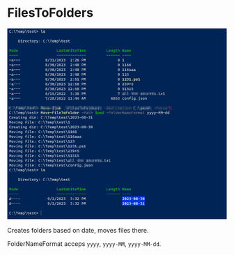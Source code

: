 # FilesToFolders

![Example](media/MoveFileToFolderCommand.png)

Creates folders based on date, moves files there.

FolderNameFormat acceps `yyyy`, `yyyy-MM`, `yyyy-MM-dd`.